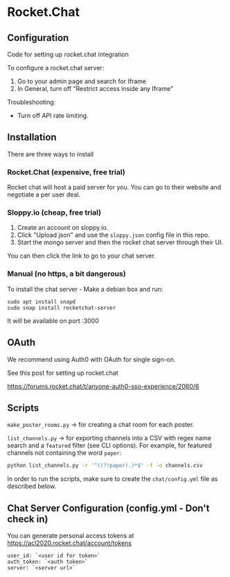 # Rocket.Chat

## Configuration

Code for setting up rocket.chat integration


To configure a rocket.chat server:

1) Go to your admin page and search for Iframe
2) In General, turn off  "Restrict access inside any Iframe"

Troubleshooting:

* Turn off API rate limiting.

## Installation

There are three ways to install

### Rocket.Chat (expensive, free trial)

Rocket chat will host a paid server for you. You can go to their website and negotiate a per user deal.

### Sloppy.io (cheap, free trial)

1) Create an account on sloppy.io.
2) Click "Upload json" and use the `sloppy.json` config file in this repo.
3) Start the mongo server and then the rocket chat server through their UI.

You can then click the link to go to your chat server.


### Manual (no https, a bit dangerous)

To install the chat server - Make a debian box and run:

```
sudo apt install snapd
sudo snap install rocketchat-server
```

It will be available on port :3000

## OAuth

We recommend using Auth0 with OAuth for single sign-on.

See this post for setting up rocket.chat

https://forums.rocket.chat/t/anyone-auth0-sso-experience/2060/6


## Scripts

`make_poster_rooms.py` -> for creating a chat room for each poster.

`list_channels.py` -> for exporting channels into a CSV with regex name search and a `featured` filter (see CLI options). For example, for featured channels not containing the word `paper`:

```bash
python list_channels.py -r '^((?!paper).)*$' -f -o channels.csv 
```

In order to run the scripts, make sure to create the `chat/config.yml` file as described below.

## Chat Server Configuration (config.yml - Don't check in)

You can generate personal access tokens at https://acl2020.rocket.chat/account/tokens

```
user_id: `<user id for token>`
auth_token: `<auth token>`
server: `<server url>`
```
